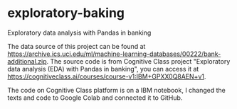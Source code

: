 # exploratory-baking
Exploratory data analysis  with Pandas in banking

The data source of this project can be found at https://archive.ics.uci.edu/ml/machine-learning-databases/00222/bank-additional.zip. The source code is from Cognitive Class project "Exploratory data analysis (EDA) with Pandas in banking", you can access it at https://cognitiveclass.ai/courses/course-v1:IBM+GPXX0Q8AEN+v1.

The code on Cognitive Class platform is on a IBM notebook, I changed the texts and code to Google Colab and connected it to GitHub.
